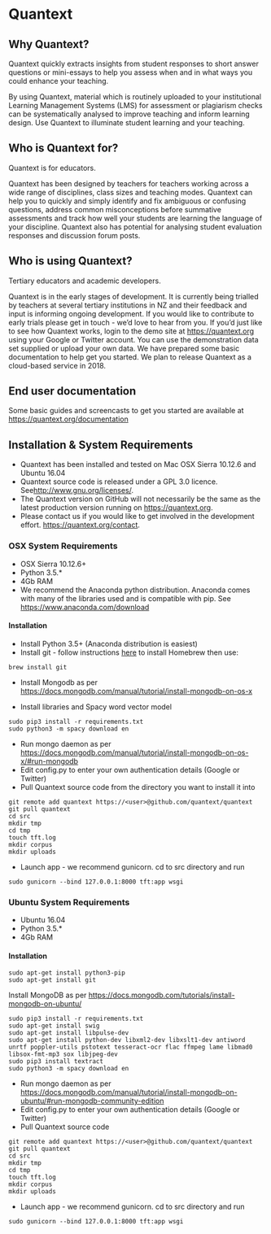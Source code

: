 # Quantext

## Why Quantext?

Quantext quickly extracts insights from student responses to short answer questions or mini-essays to help you assess when and in what ways you could enhance your teaching. 

By using Quantext, material which is routinely uploaded to your institutional Learning Management Systems (LMS) for assessment or plagiarism checks can be systematically analysed to improve teaching and inform learning design. Use Quantext to illuminate student learning and your teaching.

## Who is Quantext for?

Quantext is for educators. 

Quantext has been designed by teachers for teachers working across a wide range of disciplines, class sizes and teaching modes. Quantext can help you to quickly and simply identify and fix ambiguous or confusing questions, address common misconceptions before summative assessments and track how well your students are learning the language of your discipline. Quantext also has potential for analysing student evaluation responses and discussion forum posts.

## Who is using Quantext?

Tertiary educators and academic developers. 

Quantext is in the early stages of development. It is currently being trialled by teachers at several tertiary institutions in NZ and their feedback and input is informing ongoing development. If you would like to contribute to early trials please get in touch - we’d love to hear from you. If you’d just like to see how Quantext works, login to the demo site at <a href="https://quantext.org" target="_blank">https://quantext.org</a> using your Google or Twitter account. You can use the demonstration data set supplied or upload your own data. We have prepared some basic documentation to help get you started. We plan to release Quantext as a cloud-based service in 2018.

## End user documentation
Some basic guides and screencasts to get you started are available at <a href="https://quantext.org/documentation" target="_blank">https://quantext.org/documentation</a>

## Installation & System Requirements
* Quantext has been installed and tested on Mac OSX Sierra 10.12.6 and Ubuntu 16.04
* Quantext source code is released under a GPL 3.0 licence. See<a href="http://www.gnu.org/licenses/" target="_blank">http://www.gnu.org/licenses/</a>.
* The Quantext version on GitHub will not necessarily be the same as the latest production version running on <a href="https://quantext.org" target="_blank">https://quantext.org</a>.
* Please contact us if you would like to get involved in the development effort. <a href="https://quantext.org/contact" target="_blank">https://quantext.org/contact</a>.

### OSX System Requirements

* OSX Sierra 10.12.6+
* Python 3.5.*
* 4Gb RAM
* We recommend the Anaconda python distribution. Anaconda comes with many of the libraries used and is compatible with pip. See <a href="https://www.anaconda.com/download" target="_blank">https://www.anaconda.com/download</a>

#### Installation
* Install Python 3.5+ (Anaconda distribution is easiest)
* Install git - follow instructions <a href="https://gist.github.com/derhuerst/1b15ff4652a867391f03#file-mac-md" target="_blank">here</a> to install Homebrew then use: 
```Shell
brew install git
```
* Install Mongodb as per <a href="https://docs.mongodb.com/manual/tutorial/install-mongodb-on-os-x" target="_blank">https://docs.mongodb.com/manual/tutorial/install-mongodb-on-os-x</a>

* Install libraries and Spacy word vector model
```Shell
sudo pip3 install -r requirements.txt
sudo python3 -m spacy download en
```
* Run mongo daemon as per <a href="https://docs.mongodb.com/manual/tutorial/install-mongodb-on-os-x/#run-mongodb" target="_blank">https://docs.mongodb.com/manual/tutorial/install-mongodb-on-os-x/#run-mongodb</a>
* Edit config.py to enter your own authentication details (Google or Twitter)
* Pull Quantext source code from the directory you want to install it into
```Shell
git remote add quantext https://<user>@github.com/quantext/quantext
git pull quantext
cd src
mkdir tmp
cd tmp
touch tft.log
mkdir corpus
mkdir uploads
```
* Launch app - we recommend gunicorn. cd to src directory and run

```Shell
sudo gunicorn --bind 127.0.0.1:8000 tft:app wsgi
```

### Ubuntu System Requirements

* Ubuntu 16.04
* Python 3.5.*
* 4Gb RAM

#### Installation

```Shell
sudo apt-get install python3-pip
sudo apt-get install git
```

Install MongoDB as per <a href="https://docs.mongodb.com/tutorials/install-mongodb-on-ubuntu/" target="_blank">https://docs.mongodb.com/tutorials/install-mongodb-on-ubuntu/</a>

```Shell
sudo pip3 install -r requirements.txt
sudo apt-get install swig
sudo apt-get install libpulse-dev
sudo apt-get install python-dev libxml2-dev libxslt1-dev antiword unrtf poppler-utils pstotext tesseract-ocr flac ffmpeg lame libmad0 libsox-fmt-mp3 sox libjpeg-dev
sudo pip3 install textract
sudo python3 -m spacy download en

```
* Run mongo daemon as per <a href="https://docs.mongodb.com/manual/tutorial/install-mongodb-on-ubuntu/#run-mongodb-community-edition" target="_blank">https://docs.mongodb.com/manual/tutorial/install-mongodb-on-ubuntu/#run-mongodb-community-edition</a>
* Edit config.py to enter your own authentication details (Google or Twitter)
* Pull Quantext source code
```Shell
git remote add quantext https://<user>@github.com/quantext/quantext
git pull quantext
cd src
mkdir tmp
cd tmp
touch tft.log
mkdir corpus
mkdir uploads
```
* Launch app - we recommend gunicorn. cd to src directory and run

```Shell
sudo gunicorn --bind 127.0.0.1:8000 tft:app wsgi


